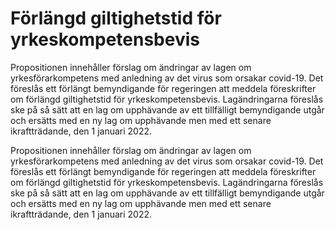 # Förlängd giltighetstid för yrkeskompetensbevis

Propositionen innehåller förslag om ändringar av lagen om yrkesförarkompetens med anledning av det virus som orsakar covid-19. Det föreslås ett förlängt bemyndigande för regeringen att meddela föreskrifter om förlängd giltighetstid för yrkeskompetensbevis. Lagändringarna föreslås ske på så sätt att en lag om upphävande av ett tillfälligt bemyndigande utgår och ersätts med en ny lag om upphävande men med ett senare ikraftträdande, den 1 januari 2022.

Propositionen innehåller förslag om ändringar av lagen om yrkesförarkompetens med anledning av det virus som orsakar covid-19. Det föreslås ett förlängt bemyndigande för regeringen att meddela föreskrifter om förlängd giltighetstid för yrkeskompetensbevis. Lagändringarna föreslås ske på så sätt att en lag om upphävande av ett tillfälligt bemyndigande utgår och ersätts med en ny lag om upphävande men med ett senare ikraftträdande, den 1 januari 2022.
